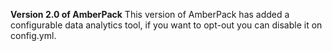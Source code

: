 **Version 2.0 of AmberPack**
  This version of AmberPack has added a configurable data analytics tool, if you want to opt-out you can disable it on config.yml.
